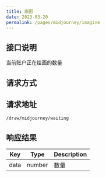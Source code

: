 ```yaml
---
title: 画图
date: 2023-03-20
permalink: /pages/midjourney/imagine
---
```


## 接口说明

  当前账户正在绘画的数量

## 请求方式
  
<Badge type="tip" text="POST" />

## 请求地址

`/draw/midjourney/waiting`

## 响应结果

| Key | Type | Description |
| --- | --- | --- |
| data | number | 数量 |
